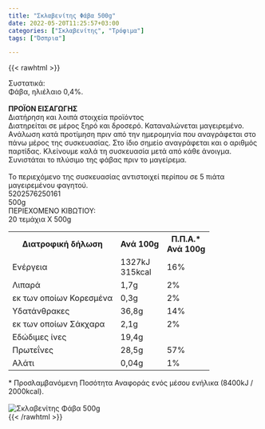 ```yaml
---
title: "Σκλαβενίτης Φάβα 500g"
date: 2022-05-20T11:25:57+03:00
categories: ["Σκλαβενίτης", "Τρόφιμα"]
tags: ["Όσπρια"]

---
```

{{< rawhtml >}}

<div class="sload471"><div class="product"><div id="sistatika">Συστατικά:</div><div class="alltext">Φάβα, ηλιέλαιο 0,4%.<br><br><b>ΠΡΟΪΟΝ ΕΙΣΑΓΩΓΗΣ</b></div><div id="loipa">Διατήρηση και λοιπά στοιχεία προϊόντος</div><div class="alltext">Διατηρείται σε μέρος ξηρό και δροσερό. Καταναλώνεται μαγειρεμένο. Aνάλωση κατά προτίμηση πριν από την ημερομηνία που αναγράφεται στο πάνω μέρος της συσκευασίας. Στο ίδιο σημείο αναγράφεται και ο αριθμός παρτίδας. Κλείνουμε καλά τη συσκευασία μετά από κάθε άνοιγμα. Συνιστάται το πλύσιμο της φάβας πριν το μαγείρεμα.<br><br>Το περιεχόμενο της συσκευασίας αντιστοιχεί περίπου σε 5 πιάτα μαγειρεμένου φαγητού.</div><div id="barcode"><div id="barimage1"></div><span id="bartext">5202576250161</span></div><div id="varos"><div id="varosimage1"></div><span id="varostext">500g</span></div><div id="kivotio">ΠΕΡΙΕΧΟΜΕΝΟ ΚΙΒΩΤΙΟΥ:<br>20 τεμάχια Χ 500g</div><div class="tabout"><table id="diatable"><tbody><tr><th>Διατροφική δήλωση</th><th>Ανά 100g</th><th>Π.Π.Α.*<br>Ανά 100g</th></tr><tr><td class="texr2">Ενέργεια</td><td class="texr">1327kJ<br>315kcal</td><td class="texr">16%</td></tr><tr><td class="texr2">Λιπαρά</td><td class="texr">1,7g</td><td class="texr">2%</td></tr><tr><td class="gray">εκ των οποίων Κορεσµένα</td><td class="gray2">0,3g</td><td class="gray2">2%</td></tr><tr><td class="texr2">Yδατάνθρακες</td><td class="texr">36,8g</td><td class="texr">14%</td></tr><tr><td class="gray">εκ των οποίων Σάκχαρα</td><td class="gray2">2,1g</td><td class="gray2">2%</td></tr><tr><td class="texr2">Eδώδιμες ίνες</td><td class="texr">19,4g</td><td class="texr"></td></tr><tr><td class="texr2">Πρωτεΐνες</td><td class="texr">28,5g</td><td class="texr">57%</td></tr><tr><td class="texr2">Αλάτι</td><td class="texr">0,04g</td><td class="texr">1%</td></tr></tbody></table></div><div class="alltext">* Προσλαμβανόμενη Ποσότητα Αναφοράς ενός μέσου ενήλικα (8400kJ / 2000kcal).</div><br><div class="pimg"><img alt="Σκλαβενίτης Φάβα 500g" title="Σκλαβενίτης Φάβα 500g" src="/media/images/sklavenitis-faba-500g.jpg"></div></div></div>
{{< /rawhtml >}}


